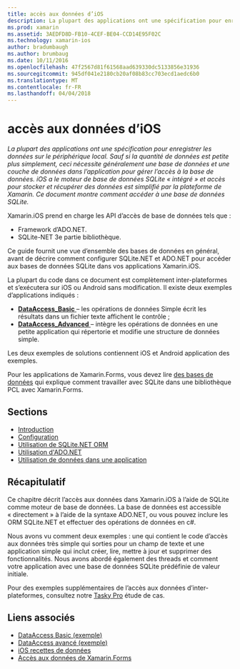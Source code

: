 ```yaml
---
title: accès aux données d’iOS
description: La plupart des applications ont une spécification pour enregistrer les données sur le périphérique local. Sauf si la quantité de données est petite plus simplement, ceci nécessite généralement une base de données et une couche de données dans l’application pour gérer l’accès à la base de données. iOS a le moteur de base de données SQLite « intégré » et accès pour stocker et récupérer des données est simplifié par la plateforme de Xamarin. Ce document montre comment accéder à une base de données SQLite.
ms.prod: xamarin
ms.assetid: 3AEDFD8D-FB10-4CEF-BE04-CCD14E95F02C
ms.technology: xamarin-ios
author: bradumbaugh
ms.author: brumbaug
ms.date: 10/11/2016
ms.openlocfilehash: 47f2567d81f61568aad639330dc5133856e31936
ms.sourcegitcommit: 945df041e2180cb20af08b83cc703ecd1aedc6b0
ms.translationtype: MT
ms.contentlocale: fr-FR
ms.lasthandoff: 04/04/2018
---
```

# <a name="ios-data-access"></a>accès aux données d’iOS

_La plupart des applications ont une spécification pour enregistrer les données sur le périphérique local. Sauf si la quantité de données est petite plus simplement, ceci nécessite généralement une base de données et une couche de données dans l’application pour gérer l’accès à la base de données. iOS a le moteur de base de données SQLite « intégré » et accès pour stocker et récupérer des données est simplifié par la plateforme de Xamarin. Ce document montre comment accéder à une base de données SQLite._

Xamarin.iOS prend en charge les API d’accès de base de données tels que :

-  Framework d’ADO.NET.
-  SQLite-NET 3e partie bibliothèque.

Ce guide fournit une vue d’ensemble des bases de données en général, avant de décrire comment configurer SQLite.NET et ADO.NET pour accéder aux bases de données SQLite dans vos applications Xamarin.iOS. 

La plupart du code dans ce document est complètement inter-plateformes et s’exécutera sur iOS ou Android sans modification. Il existe deux exemples d’applications indiqués :

-  [**DataAccess_Basic** ](https://github.com/xamarin/mobile-samples/tree/master/DataAccess/Basic) – les opérations de données Simple écrit les résultats dans un fichier texte affichent le contrôle ;
-  [**DataAccess_Advanced** ](https://github.com/xamarin/mobile-samples/tree/master/DataAccess/Advanced) – intègre les opérations de données en une petite application qui répertorie et modifie une structure de données simple.

Les deux exemples de solutions contiennent iOS et Android application des exemples.

Pour les applications de Xamarin.Forms, vous devez lire [des bases de données](~/xamarin-forms/app-fundamentals/databases.md) qui explique comment travailler avec SQLite dans une bibliothèque PCL avec Xamarin.Forms.

## <a name="sections"></a>Sections

-  [Introduction](introduction.md)
-  [Configuration](configuration.md)
-  [Utilisation de SQLite.NET ORM](using-sqlite-orm.md)
-  [Utilisation d'ADO.NET](using-adonet.md)
-  [Utilisation de données dans une application](using-data-in-an-app.md)


## <a name="summary"></a>Récapitulatif

Ce chapitre décrit l’accès aux données dans Xamarin.iOS à l’aide de SQLite comme moteur de base de données. La base de données est accessible « directement » à l’aide de la syntaxe ADO.NET, ou vous pouvez inclure les ORM SQLite.NET et effectuer des opérations de données en c#.

Nous avons vu comment deux exemples : une qui contient le code d’accès aux données très simple qui sorties pour un champ de texte et une application simple qui inclut créer, lire, mettre à jour et supprimer des fonctionnalités. Nous avons abordé également des threads et comment votre application avec une base de données SQLite prédéfinie de valeur initiale.

Pour des exemples supplémentaires de l’accès aux données d’inter-plateformes, consultez notre [Tasky Pro](~/cross-platform/app-fundamentals/building-cross-platform-applications/case-study-tasky.md) étude de cas.

## <a name="related-links"></a>Liens associés

- [DataAccess Basic (exemple)](https://github.com/xamarin/mobile-samples/tree/master/DataAccess/Basic)
- [DataAccess avancé (exemple)](https://github.com/xamarin/mobile-samples/tree/master/DataAccess/Advanced)
- [iOS recettes de données](https://developer.xamarin.com/recipes/ios/data/sqlite/)
- [Accès aux données de Xamarin.Forms](~/xamarin-forms/app-fundamentals/databases.md)
